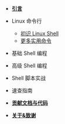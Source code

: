 - [**引言**](/)

- Linux 命令行

  - [初识 Linux Shell](/commandLine/shell_first_view)
  - [更多实用命令](/commandLine/more_command)

- 基础 Shell 编程

- 高级 Shell 编程

- Shell 脚本实战

- 速查指南

- [**贡献文档与代码**](contribution.md)

- [**关于&致谢**](about.md)
